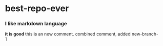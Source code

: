 # best-repo-ever

### I like markdown language
__it is good__
this is an new comment. combined comment, added new-branch-1
